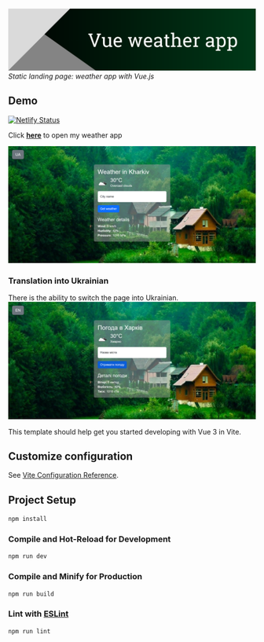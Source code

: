 <a href="https://gubchik123-weather-app.netlify.app" target="_blank"><img title="Vue calculator" alt="Header image" src="./src/assets/header.png"></a>
_Static landing page: weather app with Vue.js_

## Demo

[![Netlify Status](https://api.netlify.com/api/v1/badges/adac3b81-daa3-4776-b5f7-96423b05c98b/deploy-status)](https://app.netlify.com/sites/gubchik123-weather-app/deploys)

Click **<a href="https://gubchik123-weather-app.netlify.app" target="_blank">here</a>** to open my weather app

<a href="https://gubchik123-weather-app.netlify.app" target="_blank"><img title="Demo light theme" alt="Demo light theme image" src="./public/demo-en.jpg"></a>

### Translation into Ukrainian

There is the ability to switch the page into Ukrainian.
<a href="https://gubchik123-weather-app.netlify.app" target="_blank"><img title="Demo dark theme" alt="Demo dark theme image" src="./public/demo-ua.jpg"></a>

This template should help get you started developing with Vue 3 in Vite.

## Customize configuration

See [Vite Configuration Reference](https://vitejs.dev/config/).

## Project Setup

```sh
npm install
```

### Compile and Hot-Reload for Development

```sh
npm run dev
```

### Compile and Minify for Production

```sh
npm run build
```

### Lint with [ESLint](https://eslint.org/)

```sh
npm run lint
```
